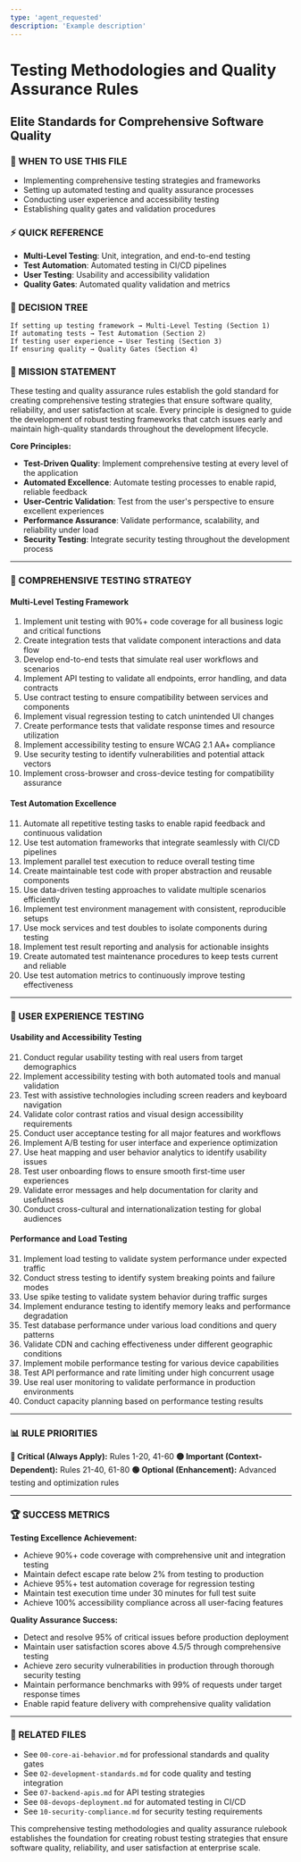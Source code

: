 ```yaml
---
type: 'agent_requested'
description: 'Example description'
---
```


# Testing Methodologies and Quality Assurance Rules

## Elite Standards for Comprehensive Software Quality

### 🎯 WHEN TO USE THIS FILE

- Implementing comprehensive testing strategies and frameworks
- Setting up automated testing and quality assurance processes
- Conducting user experience and accessibility testing
- Establishing quality gates and validation procedures

### ⚡ QUICK REFERENCE

- **Multi-Level Testing**: Unit, integration, and end-to-end testing
- **Test Automation**: Automated testing in CI/CD pipelines
- **User Testing**: Usability and accessibility validation
- **Quality Gates**: Automated quality validation and metrics

### 🔀 DECISION TREE

```
If setting up testing framework → Multi-Level Testing (Section 1)
If automating tests → Test Automation (Section 2)
If testing user experience → User Testing (Section 3)
If ensuring quality → Quality Gates (Section 4)
```

### 🎯 MISSION STATEMENT

These testing and quality assurance rules establish the gold standard for creating comprehensive testing strategies that ensure software quality, reliability, and user satisfaction at scale. Every principle is designed to guide the development of robust testing frameworks that catch issues early and maintain high-quality standards throughout the development lifecycle.

**Core Principles:**

- **Test-Driven Quality**: Implement comprehensive testing at every level of the application
- **Automated Excellence**: Automate testing processes to enable rapid, reliable feedback
- **User-Centric Validation**: Test from the user's perspective to ensure excellent experiences
- **Performance Assurance**: Validate performance, scalability, and reliability under load
- **Security Testing**: Integrate security testing throughout the development process

---

### 🧪 COMPREHENSIVE TESTING STRATEGY

#### **Multi-Level Testing Framework**

1. Implement unit testing with 90%+ code coverage for all business logic and critical functions
2. Create integration tests that validate component interactions and data flow
3. Develop end-to-end tests that simulate real user workflows and scenarios
4. Implement API testing to validate all endpoints, error handling, and data contracts
5. Use contract testing to ensure compatibility between services and components
6. Implement visual regression testing to catch unintended UI changes
7. Create performance tests that validate response times and resource utilization
8. Implement accessibility testing to ensure WCAG 2.1 AA+ compliance
9. Use security testing to identify vulnerabilities and potential attack vectors
10. Implement cross-browser and cross-device testing for compatibility assurance

#### **Test Automation Excellence**

11. Automate all repetitive testing tasks to enable rapid feedback and continuous validation
12. Use test automation frameworks that integrate seamlessly with CI/CD pipelines
13. Implement parallel test execution to reduce overall testing time
14. Create maintainable test code with proper abstraction and reusable components
15. Use data-driven testing approaches to validate multiple scenarios efficiently
16. Implement test environment management with consistent, reproducible setups
17. Use mock services and test doubles to isolate components during testing
18. Implement test result reporting and analysis for actionable insights
19. Create automated test maintenance procedures to keep tests current and reliable
20. Use test automation metrics to continuously improve testing effectiveness

---

### 👥 USER EXPERIENCE TESTING

#### **Usability and Accessibility Testing**

21. Conduct regular usability testing with real users from target demographics
22. Implement accessibility testing with both automated tools and manual validation
23. Test with assistive technologies including screen readers and keyboard navigation
24. Validate color contrast ratios and visual design accessibility requirements
25. Conduct user acceptance testing for all major features and workflows
26. Implement A/B testing for user interface and experience optimization
27. Use heat mapping and user behavior analytics to identify usability issues
28. Test user onboarding flows to ensure smooth first-time user experiences
29. Validate error messages and help documentation for clarity and usefulness
30. Conduct cross-cultural and internationalization testing for global audiences

#### **Performance and Load Testing**

31. Implement load testing to validate system performance under expected traffic
32. Conduct stress testing to identify system breaking points and failure modes
33. Use spike testing to validate system behavior during traffic surges
34. Implement endurance testing to identify memory leaks and performance degradation
35. Test database performance under various load conditions and query patterns
36. Validate CDN and caching effectiveness under different geographic conditions
37. Implement mobile performance testing for various device capabilities
38. Test API performance and rate limiting under high concurrent usage
39. Use real user monitoring to validate performance in production environments
40. Conduct capacity planning based on performance testing results

---

### 📊 RULE PRIORITIES

**🔴 Critical (Always Apply):** Rules 1-20, 41-60
**🟡 Important (Context-Dependent):** Rules 21-40, 61-80
**🟢 Optional (Enhancement):** Advanced testing and optimization rules

---

### 🏆 SUCCESS METRICS

**Testing Excellence Achievement:**

- Achieve 90%+ code coverage with comprehensive unit and integration testing
- Maintain defect escape rate below 2% from testing to production
- Achieve 95%+ test automation coverage for regression testing
- Maintain test execution time under 30 minutes for full test suite
- Achieve 100% accessibility compliance across all user-facing features

**Quality Assurance Success:**

- Detect and resolve 95% of critical issues before production deployment
- Maintain user satisfaction scores above 4.5/5 through comprehensive testing
- Achieve zero security vulnerabilities in production through thorough security testing
- Maintain performance benchmarks with 99% of requests under target response times
- Enable rapid feature delivery with comprehensive quality validation

---

### 🔗 RELATED FILES

- See `00-core-ai-behavior.md` for professional standards and quality gates
- See `02-development-standards.md` for code quality and testing integration
- See `07-backend-apis.md` for API testing strategies
- See `08-devops-deployment.md` for automated testing in CI/CD
- See `10-security-compliance.md` for security testing requirements

This comprehensive testing methodologies and quality assurance rulebook establishes the foundation for creating robust testing strategies that ensure software quality, reliability, and user satisfaction at enterprise scale.
